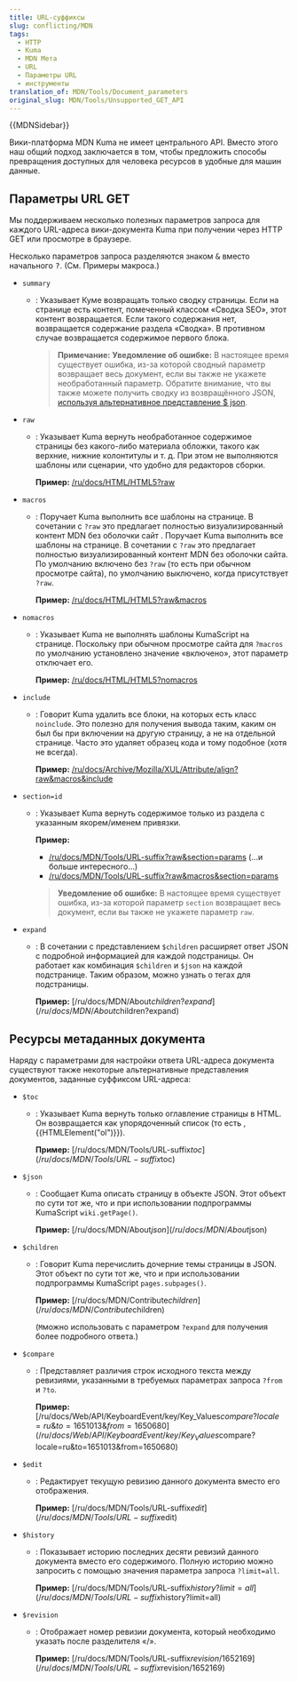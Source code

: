 ```yaml
---
title: URL-суффиксы
slug: conflicting/MDN
tags:
  - HTTP
  - Kuma
  - MDN Мета
  - URL
  - Параметры URL
  - инструменты
translation_of: MDN/Tools/Document_parameters
original_slug: MDN/Tools/Unsupported_GET_API
---
```


{{MDNSidebar}}

Вики-платформа MDN Kuma не имеет центрального API. Вместо этого наш общий подход заключается в том, чтобы предложить способы превращения доступных для человека ресурсов в удобные для машин данные.

## Параметры URL GET

Мы поддерживаем несколько полезных параметров запроса для каждого URL-адреса вики-документа Kuma при получении через HTTP GET или просмотре в браузере.

Несколько параметров запроса разделяются знаком <kbd>&#x26;</kbd> вместо начального <kbd>?</kbd>. (См. Примеры макроса.)

- `summary`

  - : Указывает Куме возвращать только сводку страницы. Если на странице есть контент, помеченный классом «Сводка SEO», этот контент возвращается. Если такого содержания нет, возвращается содержание раздела «Сводка». В противном случае возвращается содержимое первого блока.

    > **Примечание:** **Уведомление об ошибке:** В настоящее время существует ошибка, из-за которой сводный параметр возвращает весь документ, если вы также не укажете необработанный параметр. Обратите внимание, что вы также можете получить сводку из возвращённого JSON, [используя альтернативное представление $ json](/ru/docs/MDN/Tools/URL-suffix#json-view).

- `raw`

  - : Указывает Kuma вернуть необработанное содержимое страницы без какого-либо материала обложки, такого как верхние, нижние колонтитулы и т. д. При этом не выполняются шаблоны или сценарии, что удобно для редакторов сборки.

    **Пример:** [/ru/docs/HTML/HTML5?raw](/ru/docs/HTML/HTML5?raw)

- `macros`

  - : Поручает Kuma выполнить все шаблоны на странице. В сочетании с `?raw` это предлагает полностью визуализированный контент MDN без оболочки сайт . Поручает Kuma выполнить все шаблоны на странице. В сочетании с `?raw` это предлагает полностью визуализированный контент MDN без оболочки сайта. По умолчанию включено без `?raw` (то есть при обычном просмотре сайта), по умолчанию выключено, когда присутствует `?raw`.

    **Пример:** [/ru/docs/HTML/HTML5?raw\&macros](/ru/docs/HTML/HTML5?raw&macros)

- `nomacros`

  - : Указывает Kuma не выполнять шаблоны KumaScript на странице. Поскольку при обычном просмотре сайта для `?macros` по умолчанию установлено значение «включено», этот параметр отключает его.

    **Пример:** [/ru/docs/HTML/HTML5?nomacros](/ru/docs/HTML/HTML5?nomacros)

- `include`

  - : Говорит Kuma удалить все блоки, на которых есть класс `noinclude`. Это полезно для получения вывода таким, каким он был бы при включении на другую страницу, а не на отдельной странице. Часто это удаляет образец кода и тому подобное (хотя не всегда).

    **Пример:** [/ru/docs/Archive/Mozilla/XUL/Attribute/align?raw\&macros\&include](/ru/docs/Archive/Mozilla/XUL/Attribute/align?raw&macros&include)

- `section=id`

  - : Указывает Kuma вернуть содержимое только из раздела с указанным якорем/именем привязки.

    **Пример:**

    - [/ru/docs/MDN/Tools/URL-suffix?raw\&section=params](/ru/docs/MDN/Tools/URL-suffix?raw&section=params)
      (...и больше интересного...)
    - [/ru/docs/MDN/Tools/URL-suffix?raw\&macros\&section=params](/ru/docs/MDN/Tools/URL-suffix?raw&macros&section=params)

    > **Уведомление об ошибке:** В настоящее время существует ошибка, из-за которой параметр `section` возвращает весь документ, если вы также не укажете параметр `raw`.

- `expand`

  - : В сочетании с представлением `$children` расширяет ответ JSON с подробной информацией для каждой подстраницы. Он работает как комбинация `$children` и `$json` на каждой подстранице. Таким образом, можно узнать о тегах для подстраницы.

    **Пример:** [/ru/docs/MDN/About$children?expand](/ru/docs/MDN/About$children?expand)

## Ресурсы метаданных документа

Наряду с параметрами для настройки ответа URL-адреса документа существуют также некоторые альтернативные представления документов, заданные суффиксом URL-адреса:

- `$toc`

  - : Указывает Kuma вернуть только оглавление страницы в HTML. Он возвращается как упорядоченный список (то есть , {{HTMLElement("ol")}}).

    **Пример:** [/ru/docs/MDN/Tools/URL-suffix$toc](/ru/docs/MDN/Tools/URL-suffix$toc)

- `$json`

  - : Сообщает Kuma описать страницу в объекте JSON. Этот объект по сути тот же, что и при использовании подпрограммы KumaScript `wiki.getPage()`.

    **Пример:** [/ru/docs/MDN/About$json](/ru/docs/MDN/About$json)

- `$children`

  - : Говорит Kuma перечислить дочерние темы страницы в JSON. Этот объект по сути тот же, что и при использовании подпрограммы KumaScript `pages.subpages()`.

    **Пример:** [/ru/docs/MDN/Contribute$children](/ru/docs/MDN/Contribute$children)

    (`М`можно использовать с параметром `?expand` для получения более подробного ответа.)

- `$compare`

  - : Представляет различия строк исходного текста между ревизиями, указанными в требуемых параметрах запроса `?from` и `?to`.

    **Пример:** [/ru/docs/Web/API/KeyboardEvent/key/Key_Values$compare?locale=ru\&to=1651013\&from=1650680](/ru/docs/Web/API/KeyboardEvent/key/Key_Values$compare?locale=ru&to=1651013&from=1650680)

- `$edit`

  - : Редактирует текущую ревизию данного документа вместо его отображения.

    **Пример:** [/ru/docs/MDN/Tools/URL-suffix$edit](/ru/docs/MDN/Tools/URL-suffix$edit)

- `$history`

  - : Показывает историю последних десяти ревизий данного документа вместо его содержимого. Полную историю можно запросить с помощью значения параметра запроса `?limit=all`.

    **Пример:** [/ru/docs/MDN/Tools/URL-suffix$history?limit=all](/ru/docs/MDN/Tools/URL-suffix$history?limit=all)

- `$revision`

  - : Отображает номер ревизии документа, который необходимо указать после разделителя «/».

    **Пример:** [/ru/docs/MDN/Tools/URL-suffix$revision/1652169](/ru/docs/MDN/Tools/URL-suffix$revision/1652169)
